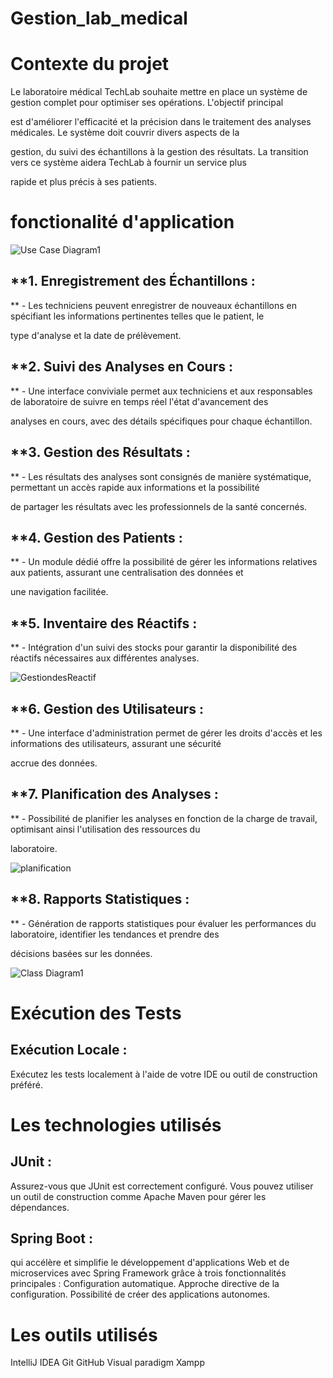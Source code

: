 # Gestion_lab_medical
# Contexte du projet
Le laboratoire médical TechLab souhaite mettre en place un système de gestion complet pour optimiser ses opérations. L'objectif principal

est d'améliorer l'efficacité et la précision dans le traitement des analyses médicales. Le système doit couvrir divers aspects de la 

gestion, du suivi des échantillons à la gestion des résultats. La transition vers ce système aidera TechLab à fournir un service plus 

rapide et plus précis à ses patients.

# fonctionalité d'application
![Use Case Diagram1](https://github.com/ABDESSADEQMAKKIOUI/Gestion_lab_medical/assets/95092583/5c44e6ef-24c9-4f39-8da1-bd1c5c1612d7)

## **1. Enregistrement des Échantillons :

**   - Les techniciens peuvent enregistrer de nouveaux échantillons en spécifiant les informations pertinentes telles que le patient, le

type d'analyse et la date de prélèvement.

## **2. Suivi des Analyses en Cours :

**   - Une interface conviviale permet aux techniciens et aux responsables de laboratoire de suivre en temps réel l'état d'avancement des

analyses en cours, avec des détails spécifiques pour chaque échantillon.

## **3. Gestion des Résultats :

**   - Les résultats des analyses sont consignés de manière systématique, permettant un accès rapide aux informations et la possibilité

de partager les résultats avec les professionnels de la santé concernés.

## **4. Gestion des Patients :

**   - Un module dédié offre la possibilité de gérer les informations relatives aux patients, assurant une centralisation des données et

une navigation facilitée.

## **5. Inventaire des Réactifs :

**   - Intégration d'un suivi des stocks pour garantir la disponibilité des réactifs nécessaires aux différentes analyses.

![GestiondesReactif](https://github.com/ABDESSADEQMAKKIOUI/Gestion_lab_medical/assets/95092583/37f15d47-8e80-4754-b877-2907ac58626f)

## **6. Gestion des Utilisateurs :

**   - Une interface d'administration permet de gérer les droits d'accès et les informations des utilisateurs, assurant une sécurité

accrue des données.

## **7. Planification des Analyses :

**   - Possibilité de planifier les analyses en fonction de la charge de travail, optimisant ainsi l'utilisation des ressources du 

laboratoire.

![planification](https://github.com/ABDESSADEQMAKKIOUI/Gestion_lab_medical/assets/95092583/273c179d-5260-43bb-a5b4-93ad0b5213ad)

## **8. Rapports Statistiques :

**   - Génération de rapports statistiques pour évaluer les performances du laboratoire, identifier les tendances et prendre des 

décisions basées sur les données.

![Class Diagram1](https://github.com/ABDESSADEQMAKKIOUI/Gestion_lab_medical/assets/95092583/72d15a64-e7d8-429e-832b-a8c235991a35)

# Exécution des Tests

## Exécution Locale :

Exécutez les tests localement à l'aide de votre IDE ou outil de construction préféré.

# Les technologies utilisés

## JUnit : 
Assurez-vous que JUnit est correctement configuré. Vous pouvez utiliser un outil de construction comme Apache Maven pour gérer les dépendances.
## Spring Boot :
qui accélère et simplifie le développement d'applications Web et de microservices avec Spring Framework grâce à trois fonctionnalités principales : Configuration automatique. Approche directive de la configuration. Possibilité de créer des applications autonomes.

# Les outils utilisés

IntelliJ IDEA
Git
GitHub
Visual paradigm
Xampp

